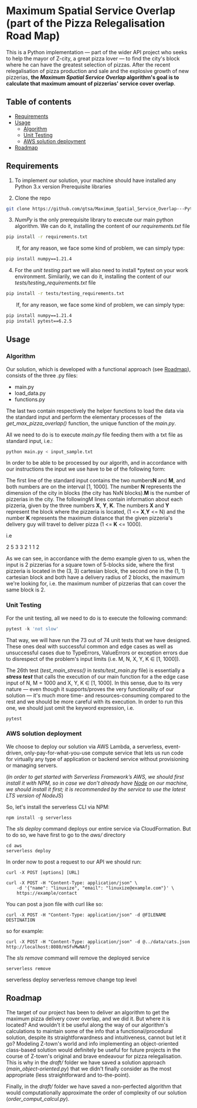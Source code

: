 
# Maximum Spatial Service Overlap (part of the Pizza Relegalisation Road Map)

This is a Python implementation — part of the wider API project who seeks to help the mayor of Z-city, a great pizza lover — to find the city's block where he can have the greatest selection of pizzas. After the recent relegalisation of pizza production and sale and the explosive growth of new pizzerias, **the ***Maximum Spatial Service Overlap*** algorithm's goal is to calculate that maximum amount of pizzerias' service cover overlap**. 

## Table of contents
* [Requirements](#requirements)
* [Usage](#usage)
  - [Algorithm](#algorithm)
  - [Unit Testing](#unit-testing)
  - [AWS solution deployment](#aws-solution-deployment)
* [Roadmap](#roadmap)

## Requirements

1. To implement our solution, your machine should have installed any Python 3.x version
Prerequisite libraries

1. Clone the repo
```bash
git clone https://github.com/gtsa/Maximum_Spatial_Service_Overlap---Python-AWS-
```

3. *NumPy* is the only prerequisite library to execute our main python algorithm. We can do it, installing the content of our *requirements.txt* file

```bash
pip install -r requirements.txt
```
&nbsp;&nbsp;&nbsp;&nbsp;&nbsp;&nbsp; If, for any reason, we face some kind of problem, we can simply type:

```bash
pip install numpy==1.21.4
```

4. For the *unit testing* part we will also need to install *pytest on your work environment. Similarily, we can do it, installing the content of our *tests/testing_requirements.txt* file
```bash
pip install -r tests/testing_requirements.txt
```
&nbsp;&nbsp;&nbsp;&nbsp;&nbsp;&nbsp; If, for any reason, we face some kind of problem, we can simply type:

```bash
pip install numpy==1.21.4
pip install pytest==6.2.5
```

## Usage

### Algorithm

Our solution, which is developed with a functional approach (see [Roadmap](#roadmap)), consists of the three .py files:
- main.py
- load_data.py
- functions.py

The last two contain respectively the helper functions to load the data via the standard input and perform the elementary processes of the *get_max_pizza_overlap()* function, the unique function of the *main.py*. 

All we need to do is to execute *main.py* file feeding them with a txt file as standard input, i.e.:

```python
python main.py < input_sample.txt
```

In order to be able to be processed by our algorith, and in accordance with our instructions the input we use have to be of the following form:

The first line of the standard input contains the two numbers ​**N** and **​M**​, and both numbers are
on the interval [1, 1000]. The number **​N** represents the dimension of the city in blocks (the
city has N​x​N blocks). ​**M** is the number of pizzerias in the city. The following ​M lines contain
information about each pizzeria, given by the three numbers **​X**​, **​Y**​, **​K**​. The numbers **​X** and **​Y** represent the block where the pizzeria is located, (1 <= **​X**​, **​Y** <= ​N​) and the number **​K**
represents the maximum distance that the given pizzeria's delivery guy will travel to deliver
pizza (1 <= **​K** <= 1000). 

i.e

2 5
3 3 2
1 1 2

As we can see, in accordance with the demo example given to us, when the input is 2 pizzerias for a square town of 5-blocks side, where the first pizzeria is located in the (3, 3) cartesian block, the second one in the (1, 1) cartesian block and both have a delivery radius of 2 blocks, the maximum we're looking for, i.e. the maximum number of pizzerias that can cover the same block is 2.

### Unit Testing

For the unit testing, all we need to do is to execute the following command:
```python
pytest -k 'not slow'
```
That way, we will have run the 73 out of 74 unit tests that we have designed.
These ones deal with successful common and edge cases as well as unsuccessful cases due to TypeErrors, ValueErrors or exception errors due to disrespect of the problem's input limits (i.e. M, N, X, Y, K ∈ [1, 1000]).

The 26th test (*test_main_stress()* in *tests/test_main.py* file) is essentially a ***stress test*** that calls the execution of our main function for a the edge case input of N, M = 1000 and X, Y, K ∈ [1, 1000]. In this sense, due to its very nature — even though it supports/proves the very functionality of our solution — it's much more time- and resources-consuming compared to the rest and we should be more careful with its execution. In order to run this one, we should just omit the keyword expression, i.e.
```python
pytest
```

### AWS solution deployment
We choose to deploy our solution via AWS Lambda, a serverless, event-driven, only-pay-for-what-you-use compute service that lets us run code for virtually any type of application or backend service without provisioning or managing servers.

(*In order to get started with Serverless Framework’s AWS, we should first install it with NPM, so in case we don’t already have [Node](#https://nodejs.org/en/download/package-manager/) on our machine, we should install it first;  it is recommended by the service to use the latest LTS version of NodeJS*)

So, let's install the serverless CLI via NPM:
```
npm install -g serverless
```
The *sls deploy* command deploys our entire service via CloudFormation. But to do so, we have first to go to the *aws/* directory 
```
cd aws
serverless deploy
```
In order now to post a request to our API we should run:
```
curl -X POST [options] [URL]
```
```
curl -X POST -H "Content-Type: application/json" \
    -d '{"name": "linuxize", "email": "linuxize@example.com"}' \
    https://example/contact
```

You can post a json file with curl like so:

```
curl -X POST -H "Content-Type: application/json" -d @FILENAME DESTINATION
```
so for example:

```
curl -X POST -H "Content-Type: application/json" -d @../data/cats.json http://localhost:8080/mSfvMwNAfj
```
The *sls remove* command will remove the deployed service
```
serverless remove
```
serverless deploy
serverless remove
change top level


## Roadmap
The target of our project has been to deliver an algorithm to get the maximum pizza delivery cover overlap, and we did it. But where it is located? And wouldn't it be useful along the way of our algorithm's calculations to maintain some of the info that a functional/procedural solution, despite its straightforwardness and intuitiveness, cannot but let it go? Modeling Z-town's world and info implementing an object-oriented class-based solution would definitely be useful for future projects in the course of Z-town's original and brave endeavour for pizza relegalisation. This is why in the *draft/* folder we have saved a solution approach (*main_object-oriented.py*) that we didn't finally consider as the most appropriate (less straightforward and to-the-point). 

Finally, in the *draft/* folder we have saved a non-perfected algorithm that would computationally approximate the order of complexity of our solution (*order_comput_calcul.py*).
